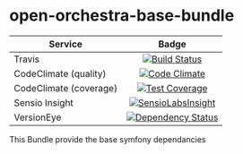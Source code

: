 open-orchestra-base-bundle
==========================

| Service       | Badge         |
| ------------- |:-------------:|
| Travis | [![Build Status](https://travis-ci.org/open-orchestra/open-orchestra-base-bundle.svg?branch=master)](https://travis-ci.org/open-orchestra/open-orchestra-base-bundle) |
| CodeClimate (quality) | [![Code Climate](https://codeclimate.com/github/open-orchestra/open-orchestra-base-bundle/badges/gpa.svg)](https://codeclimate.com/github/open-orchestra/open-orchestra-base-bundle) |
| CodeClimate (coverage) | [![Test Coverage](https://codeclimate.com/github/open-orchestra/open-orchestra-base-bundle/badges/coverage.svg)](https://codeclimate.com/github/open-orchestra/open-orchestra-base-bundle/coverage) |
| Sensio Insight | [![SensioLabsInsight](https://insight.sensiolabs.com/projects/c308bc7c-7651-4ec6-9dd1-4fa1879bf4ef/big.png)](https://insight.sensiolabs.com/projects/c308bc7c-7651-4ec6-9dd1-4fa1879bf4ef) |
| VersionEye | [![Dependency Status](https://www.versioneye.com/user/projects/551e87a4971f781c48000192/badge.svg?style=flat)](https://www.versioneye.com/user/projects/551e87a4971f781c48000192) |

This  Bundle provide the base symfony dependancies
